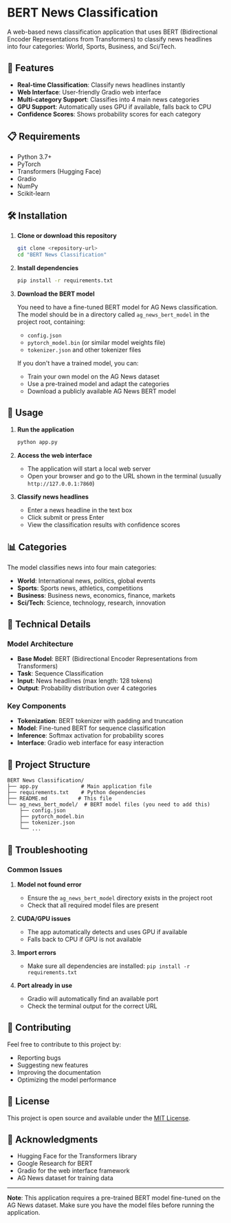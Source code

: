 # BERT News Classification

A web-based news classification application that uses BERT (Bidirectional Encoder Representations from Transformers) to classify news headlines into four categories: World, Sports, Business, and Sci/Tech.

## 🚀 Features

- **Real-time Classification**: Classify news headlines instantly
- **Web Interface**: User-friendly Gradio web interface
- **Multi-category Support**: Classifies into 4 main news categories
- **GPU Support**: Automatically uses GPU if available, falls back to CPU
- **Confidence Scores**: Shows probability scores for each category

## 📋 Requirements

- Python 3.7+
- PyTorch
- Transformers (Hugging Face)
- Gradio
- NumPy
- Scikit-learn

## 🛠️ Installation

1. **Clone or download this repository**
   ```bash
   git clone <repository-url>
   cd "BERT News Classification"
   ```

2. **Install dependencies**
   ```bash
   pip install -r requirements.txt
   ```

3. **Download the BERT model**
   
   You need to have a fine-tuned BERT model for AG News classification. The model should be in a directory called `ag_news_bert_model` in the project root, containing:
   - `config.json`
   - `pytorch_model.bin` (or similar model weights file)
   - `tokenizer.json` and other tokenizer files

   If you don't have a trained model, you can:
   - Train your own model on the AG News dataset
   - Use a pre-trained model and adapt the categories
   - Download a publicly available AG News BERT model

## 🚀 Usage

1. **Run the application**
   ```bash
   python app.py
   ```

2. **Access the web interface**
   - The application will start a local web server
   - Open your browser and go to the URL shown in the terminal (usually `http://127.0.0.1:7860`)

3. **Classify news headlines**
   - Enter a news headline in the text box
   - Click submit or press Enter
   - View the classification results with confidence scores

## 📊 Categories

The model classifies news into four main categories:

- **World**: International news, politics, global events
- **Sports**: Sports news, athletics, competitions
- **Business**: Business news, economics, finance, markets
- **Sci/Tech**: Science, technology, research, innovation

## 🔧 Technical Details

### Model Architecture
- **Base Model**: BERT (Bidirectional Encoder Representations from Transformers)
- **Task**: Sequence Classification
- **Input**: News headlines (max length: 128 tokens)
- **Output**: Probability distribution over 4 categories

### Key Components
- **Tokenization**: BERT tokenizer with padding and truncation
- **Model**: Fine-tuned BERT for sequence classification
- **Inference**: Softmax activation for probability scores
- **Interface**: Gradio web interface for easy interaction

## 📁 Project Structure

```
BERT News Classification/
├── app.py              # Main application file
├── requirements.txt    # Python dependencies
├── README.md          # This file
└── ag_news_bert_model/  # BERT model files (you need to add this)
    ├── config.json
    ├── pytorch_model.bin
    ├── tokenizer.json
    └── ...
```

## 🐛 Troubleshooting

### Common Issues

1. **Model not found error**
   - Ensure the `ag_news_bert_model` directory exists in the project root
   - Check that all required model files are present

2. **CUDA/GPU issues**
   - The app automatically detects and uses GPU if available
   - Falls back to CPU if GPU is not available

3. **Import errors**
   - Make sure all dependencies are installed: `pip install -r requirements.txt`

4. **Port already in use**
   - Gradio will automatically find an available port
   - Check the terminal output for the correct URL

## 🤝 Contributing

Feel free to contribute to this project by:
- Reporting bugs
- Suggesting new features
- Improving the documentation
- Optimizing the model performance

## 📄 License

This project is open source and available under the [MIT License](LICENSE).

## 🙏 Acknowledgments

- Hugging Face for the Transformers library
- Google Research for BERT
- Gradio for the web interface framework
- AG News dataset for training data

---

**Note**: This application requires a pre-trained BERT model fine-tuned on the AG News dataset. Make sure you have the model files before running the application. 